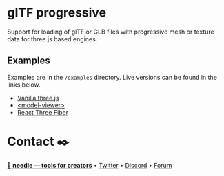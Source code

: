 # glTF progressive

Support for loading of glTF or GLB files with progressive mesh or texture data for three.js based engines.

## Examples

Examples are in the `/examples` directory. Live versions can be found in the links below.  

- [Vanilla three.js](https://engine.needle.tools/demos/gltf-progressive/threejs/)
- [\<model-viewer\>](https://engine.needle.tools/demos/gltf-progressive/modelviewer)
- [React Three Fiber](https://engine.needle.tools/demos/gltf-progressive/r3f/)




# Contact ✒️
<b>[🌵 needle — tools for creators](https://needle.tools)</b> • 
[Twitter](https://twitter.com/NeedleTools) • 
[Discord](https://discord.needle.tools) • 
[Forum](https://forum.needle.tools)

